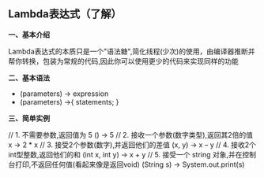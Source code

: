 ## **Lambda表达式（了解）**

**一、基本介绍**

Lambda表达式的本质只是一个"语法糖",简化线程(少次)的使用，由编译器推断并帮你转换，包装为常规的代码,因此你可以使用更少的代码来实现同样的功能

**二、基本语法**

- (parameters) -> expression
- (parameters) ->{ statements; }

**三、简单实例**

// 1. 不需要参数,返回值为 5 () -> 5  // 2. 接收一个参数(数字类型),返回其2倍的值 x -> 2 * x  // 3. 接受2个参数(数字),并返回他们的差值 (x, y) -> x – y  // 4. 接收2个int型整数,返回他们的和 (int x, int y) -> x + y  // 5. 接受一个 string 对象,并在控制台打印,不返回任何值(看起来像是返回void) (String s) -> System.out.print(s)